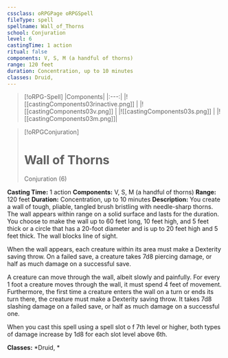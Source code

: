 ```yaml
---
cssclass: oRPGPage oRPGSpell
fileType: spell
spellname: Wall_of_Thorns
school: Conjuration
level: 6
castingTime: 1 action
ritual: false
components: V, S, M (a handful of thorns)
range: 120 feet
duration: Concentration, up to 10 minutes
classes: Druid,
---
```

> [!oRPG-Spell]
> |Components|
> |:---:|
> |![[castingComponents03rinactive.png]] |
> |![[castingComponents03v.png]] |
> |![[castingComponents03s.png]] |
> |![[castingComponents03m.png]]|

> [!oRPGConjuration]
>#  Wall of Thorns
> Conjuration  (6)

**Casting Time:** 1 action
**Components:** V, S, M (a handful of thorns)
**Range:** 120 feet
**Duration:**  Concentration, up to 10 minutes
**Description:**
You create a wall of tough, pliable, tangled brush bristling with needle-sharp thorns. The wall appears within range on a solid surface and lasts for the duration. You choose to make the wall up to 60 feet long, 10 feet high, and 5 feet thick or a circle that has a 20-foot diameter and is up to 20 feet high and 5 feet thick. The wall blocks line of sight.



 When the wall appears, each creature within its area must make a Dexterity saving throw. On a failed save, a creature takes 7d8 piercing damage, or half as much damage on a successful save.



 A creature can move through the wall, albeit slowly and painfully. For every 1 foot a creature moves through the wall, it must spend 4 feet of movement. Furthermore, the first time a creature enters the wall on a turn or ends its turn there, the creature must make a Dexterity saving throw. It takes 7d8 slashing damage on a failed save, or half as much damage on a successful one.

When you cast this spell using a spell slot o f 7th level or higher, both types of damage increase by 1d8 for each slot level above 6th.

**Classes:**  *Druid, *


